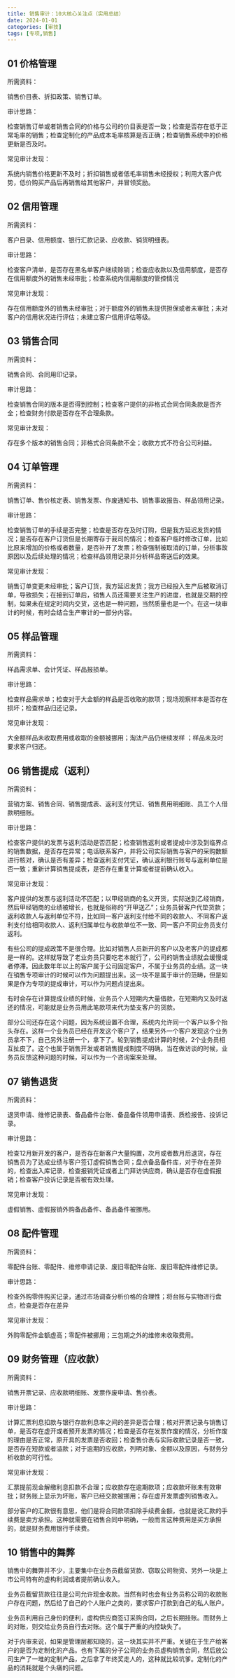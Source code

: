 ```yaml
---
title: 销售审计：10大核心关注点（实用总结）
date: 2024-01-01
categories: [审技]
tags: [专项,销售]
---
```


## 01 价格管理

所需资料：

销售价目表、折扣政策、销售订单。

审计思路：

检查销售订单或者销售合同的价格与公司的价目表是否一致；检查是否存在低于正常毛率的销售；检查定制化的产品成本毛率核算是否正确；检查销售系统中的价格更新是否及时。

常见审计发现：

系统内销售价格更新不及时；折扣销售或者低毛率销售未经授权；利用大客户优势，低价购买产品后再销售给其他客户，并冒领奖励。

## 02 信用管理

所需资料：

客户目录、信用额度、银行汇款记录、应收款、销货明细表。

审计思路：

检查客户清单，是否存在黑名单客户继续赊销；检查应收款以及信用额度，是否存在信用额度外的销售未经审批；检查系统内信用额度的管控情况

常见审计发现：

存在信用额度外的销售未经审批；对于额度外的销售未提供担保或者未审批；未对客户的信用状况进行评估；未建立客户信用评估等级。

## 03 销售合同

所需资料：

销售合同、合同用印记录。

审计思路：

检查销售合同的版本是否得到控制；检查客户提供的非格式合同合同条款是否齐全；检查财务付款是否存在不合理条款。

常见审计发现：

存在多个版本的销售合同；非格式合同条款不全；收款方式不符合公司利益。

## 04 订单管理

所需资料：

销售订单、售价核定表、销售发票、作废通知书、销售事故报告、样品领用记录。

审计思路：

检查销售订单的手续是否完整；检查是否存在及时订购，但是我方延迟发货的情况；是否存在客户订货但是长期寄存于我司的情况；检查客户临时修改订单，比如比原来增加的价格或者数量，是否补开了发票；检查强制被取消的订单，分析事故原因以及后续处理的情况；检查样品领用记录并分析样品寄送后的效果。

常见审计发现：

销售订单变更未经审批；客户订货，我方延迟发货；我方已经投入生产后被取消订单，导致损失；在接到订单后，销售人员还需要关注生产的进度，也就是交期的控制，如果未在规定时间内交货，这也是一种问题，当然质量也是一个。在这一块审计的时候，有时会结合生产审计的一部分内容。

## 05 样品管理

所需资料：

样品需求单、会计凭证、样品报损单。

审计思路：

检查样品需求单；检查对于大金额的样品是否收取的款项；现场观察样本是否存在损坏；检查样品归还记录。

常见审计发现：

大金额样品未收取费用或收取的金额被挪用；淘汰产品仍继续发样 ；样品未及时要求客户归还。

## 06 销售提成（返利）

所需资料：

营销方案、销售合同、销售提成表、返利支付凭证、销售费用明细账、员工个人借款明细账。

审计思路：

检查客户提供的发票与返利活动是否匹配；检查销售返利或者提成中涉及到临界点的销售数据，是否存在异常；电话联系客户，并将公司实际销售与客户的采购数额进行核对，确认是否有差异；检查返利支付凭证，确认返利银行账号与返利单位是否一致；重新计算销售提成表，是否存在重复计算或者提前确认收入。

常见审计发现：

客户提供的发票与返利活动不匹配；以甲经销商的名义开货，实际送到乙经销商，然后甲经销商的业绩被增长，也就是俗称的“开甲送乙”；业务员替客户代垫货款；返利收款人与返利单位不符，比如同一客户返利支付给不同的收款人、不同客户返利支付给相同收款人、返利归属单位与收款单位不一致、同一客户不同业务员支付返利。

有些公司的提成政策不是很合理。比如对销售人员新开的客户以及老客户的提成都是一样的。这样就导致了老业务员只要吃老本就行了，公司的销售业绩就会缓慢或者停滞。因此数年年以上的客户属于公司固定客户，不属于业务员的业绩。这一块在销售专项审计的时候可以作为问题提出来。这一块不是属于审计的范畴，但是如果是作为专项的提成审计，可以作为问题点提出来。

有时会存在计算提成业绩的时候，业务员个人短期内大量借款，在短期内又及时返还的情况，可能就是业务员用此笔款项来代为垫支客户的货款。

部分公司还存在这个问题，因为系统设置不合理，系统内允许同一个客户以多个抬头存在。这样一个业务员已经在开发这个客户了，结果另外一个客户发现这个业务员拿不下，自己另外注册一个，拿下了。轮到销售提成计算的时候，2个业务员相互扯皮了。这个也属于销售开发或者销售提成制度不明确。当在做访谈的时候，业务员反馈这种问题的时候，可以作为一个咨询案来处理。

## 07 销售退货

所需资料：

退货申请、维修记录表、备品备件台账、备品备件领用申请表、质检报告、投诉记录。

审计思路：

检查12月新开发的客户，是否存在新客户大量购置，次月或者数月后退货，存在销售员为了达成业绩与客户签订虚假销售合同；盘点备品备件库，对于存在差异的，检查出入库记录，检查报销凭证或者上门拜访供应商，确认是否存在虚假报销；检查客户投诉记录是否被有效处理。

常见审计发现：

虚假销售、虚假报销外购备品备件、备品备件被挪用。

## 08 配件管理

所需资料：

零配件台账、零配件、维修申请记录、废旧零配件台账、废旧零配件维修记录。

审计思路：

检查外购零件购买记录，通过市场调查分析价格的合理性；将台账与实物进行盘点，检查是否存在差异

常见审计发现：

外购零配件金额虚高；零配件被挪用；三包期之外的维修未收取费用。

## 09 财务管理（应收款）

所需资料：

销售开票记录、应收款明细账、发票作废申请、售价表。

审计思路：

计算汇票利息扣款与银行存款利息率之间的差异是否合理；核对开票记录与销售订单，是否存在虚开或者预开发票的情况；检查是否存在发票作废的情况，分析作废的理由是否正常，原开具的发票是否收回；检查售价表与实际收款记录是否一致，是否存在短款或者溢款；对于逾期的应收款，列明对象、金额以及原因，与财务分析收款的可行性。

常见审计发现：

汇票提前现金解缴利息扣款不合理；应收款存在逾期款项；应收款坏账未有效审批；财务账上显示为坏账，客户已经交款被挪用；存在虚开发票虚列销售收入。

部分客户的汇款很有意思，他们是将合同款项扣除手续费金额，也就是说汇款的手续费是卖方承担。这种就需要在销售合同中明确，一般而言这种费用是买方承担的，就是财务费用银行手续费。

## 10 销售中的舞弊

销售中的舞弊并不少，主要集中在业务员截留货款、窃取公司物资、另外一块是上市公司特有的虚构利润或者提前确认收入。

业务员截留货款往往是公司允许现金收款。当然有时也会有业务员称公司的收款账户存在问题，然后给了自己的个人账户之类的，要求客户打款到自己的私人账户。

业务员利用自己身份的便利，虚构供应商签订采购合同，之后长期挂账。而财务上的对账，则交给业务员自行去对账。这个属于严重的内控缺失了。

对于内审来说，如果是管理层都知晓的，这一块其实并不严重。关键在于生产给客户的是否为定制化的产品。也有下属的分子公司的业务员虚构销售合同，然后放公司生产了一堆的定制产品，之后拿了年终奖走人的，这种就比较坑爹。定制化的产品的消耗就是个头痛的问题。